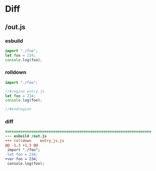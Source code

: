 # Diff
## /out.js
### esbuild
```js
import "./foo";
let foo = 234;
console.log(foo);
```
### rolldown
```js
import "./foo";

//#region entry.js
let foo = 234;
console.log(foo);

//#endregion

```
### diff
```diff
===================================================================
--- esbuild	/out.js
+++ rolldown	entry_js.js
@@ -1,3 +1,3 @@
 import "./foo";
-let foo = 234;
+var foo = 234;
 console.log(foo);

```